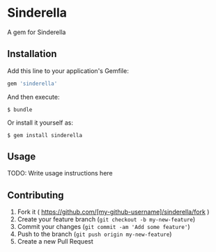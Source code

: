 # Sinderella

A gem for Sinderella

## Installation

Add this line to your application's Gemfile:

```ruby
gem 'sinderella'
```

And then execute:

    $ bundle

Or install it yourself as:

    $ gem install sinderella

## Usage

TODO: Write usage instructions here

## Contributing

1. Fork it ( https://github.com/[my-github-username]/sinderella/fork )
2. Create your feature branch (`git checkout -b my-new-feature`)
3. Commit your changes (`git commit -am 'Add some feature'`)
4. Push to the branch (`git push origin my-new-feature`)
5. Create a new Pull Request
